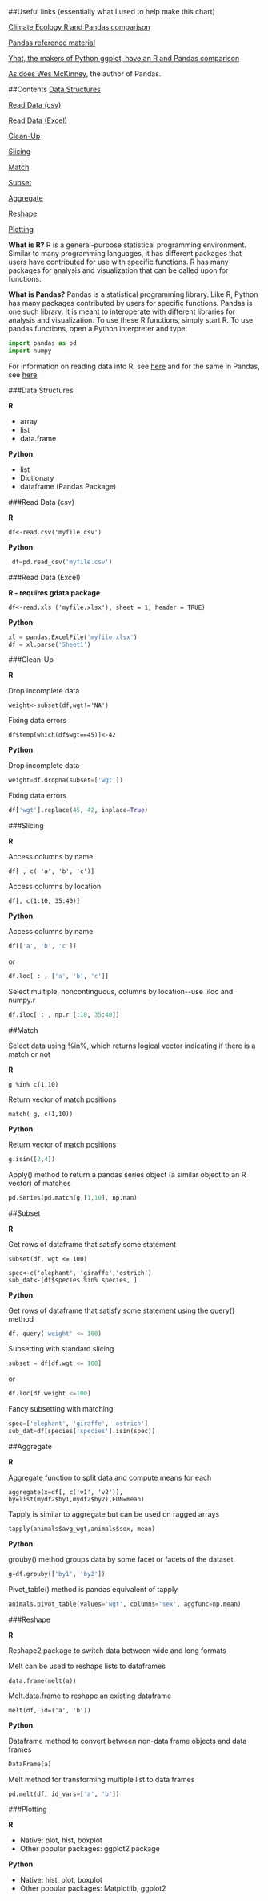##Useful links (essentially what I used to help make this chart) 

[Climate Ecology R and Pandas comparison](http://climateecology.wordpress.com/2014/02/10/a-side-by-side-example-of-r-and-python/)  

[Pandas reference material](http://pandas.pydata.org/pandas-docs/stable/comparison_with_r.html)  

[Yhat, the makers of Python ggplot, have an R and Pandas comparison](http://blog.yhathq.com/posts/R-and-pandas-and-what-ive-learned-about-each.html) 

[As does Wes McKinney](http://pandas.pydata.org/pandas-docs/stable/comparison_with_r.html), the author of Pandas.

##Contents
[Data Structures](#data-structures) 

[Read Data (csv)](#read-data-csv) 

[Read Data (Excel)](#read-data-excel) 

[Clean-Up](#clean-up) 

[Slicing](#slicing) 

[Match](#match) 

[Subset](#subset) 

[Aggregate](#aggregate) 

[Reshape](#reshape) 

[Plotting](#plotting)


**What is R?** R is a general-purpose statistical programming environment. Similar to many programming languages, it has different packages that users have contributed for use with specific functions. R has many packages for analysis and visualization that can be called upon for functions. 

**What is Pandas?** Pandas is a statistical programming library. Like R, Python has many packages contributed by users for specific functions. Pandas is one such library. It is meant to interoperate with different libraries for analysis and visualization.
To use these R functions, simply start R. To use pandas functions, open a Python interpreter and type:

```python
import pandas as pd 
import numpy
```

For information on reading data into R, see [here](https://github.com/datacarpentry/datacarpentry/blob/master/lessons/R/01-starting-with-data.Rmd) and for the same in Pandas, see [here](https://github.com/datacarpentry/datacarpentry/blob/master/lessons/python/01-starting-with-data.md).


###Data Structures

**R**

+ array 
+ list 
+ data.frame

**Python**

+ list
+ Dictionary
+ dataframe (Pandas Package) 


###Read Data (csv)

**R**

```
df<-read.csv('myfile.csv') 
```


**Python**

```python
 df=pd.read_csv('myfile.csv') 
```

###Read Data (Excel)

**R - requires gdata package** 

```
df<-read.xls ('myfile.xlsx'), sheet = 1, header = TRUE) 
```

**Python**

```python
xl = pandas.ExcelFile('myfile.xlsx') 
df = xl.parse('Sheet1')
```

###Clean-Up

**R**

Drop incomplete data

```
weight<-subset(df,wgt!='NA')
```

Fixing data errors

```
df$temp[which(df$wgt==45)]<-42
```

**Python**

Drop incomplete data

```python
weight=df.dropna(subset=['wgt'])
```

Fixing data errors

```python
df['wgt'].replace(45, 42, inplace=True)
```


###Slicing

**R** 

Access columns by name

``` 
df[ , c( 'a', 'b', 'c')] 
```

Access columns by location

```
df[, c(1:10, 35:40)] 
```


**Python**

Access columns by name
```python
df[['a', 'b', 'c']] 
```

or

```python
df.loc[ : , ['a', 'b', 'c']]
```

Select multiple, noncontinguous, columns by location--use .iloc and numpy.r

```python
df.iloc[ : , np.r_[:10, 35:40]]
```

##Match

Select data using %in%, which returns logical vector indicating if there is a match or not

**R**

```
g %in% c(1,10)

```

Return vector of match positions

```
match( g, c(1,10))
```

**Python**

Return vector of match positions

```python
g.isin([2,4])
```

Apply() method to return a pandas series object (a similar object to an R vector) of matches

```python
pd.Series(pd.match(g,[1,10], np.nan)
```


##Subset

**R** 

Get rows of dataframe that satisfy some statement

```
subset(df, wgt <= 100)
```

```
spec<-c('elephant', 'giraffe','ostrich')
sub_dat<-[df$species %in% species, ]
```


**Python** 

Get rows of dataframe that satisfy some statement using the query() method 

```python
df. query('weight' <= 100) 
```

Subsetting with standard slicing

```python
subset = df[df.wgt <= 100] 
```
or

```python
df.loc[df.weight <=100]
```

Fancy subsetting with matching

```python
spec=['elephant', 'giraffe', 'ostrich']
sub_dat=df[species['species'].isin(spec)] 
```

##Aggregate

**R**

Aggregate function to split data and compute means for each   
```
aggregate(x=df[, c('v1', 'v2')], by=list(mydf2$by1,mydf2$by2),FUN=mean) 
```

Tapply is similar to aggregate but can be used on ragged arrays

```
tapply(animals$avg_wgt,animals$sex, mean) 
```

**Python**

grouby() method groups data by some facet or facets of the dataset.

```python
g=df.grouby(['by1', 'by2'])
```

Pivot_table() method is pandas equivalent of tapply 

```python
animals.pivot_table(values='wgt', columns='sex', aggfunc=np.mean)
```

###Reshape

**R** 

Reshape2 package to switch data between wide and long formats 

Melt can be used to reshape lists to dataframes	

```
data.frame(melt(a))				
```

Melt.data.frame to reshape an existing dataframe

```
melt(df, id=('a', 'b'))
```

**Python**

Dataframe method to convert between non-data frame objects and data frames
```python
DataFrame(a)  
```

Melt method for transforming multiple list to data frames

```python
pd.melt(df, id_vars=['a', 'b']) 
```

###Plotting

**R** 

+ Native: plot, hist, boxplot             
+ Other popular packages: ggplot2 package						

   
**Python**

+ Native: hist, plot, boxplot
+ Other popular packages: Matplotlib, ggplot2

